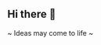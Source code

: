 ## Hi there 👋

~ Ideas may come to life ~  

<!--
**ievaprev/ievaprev** is a ✨ _special_ ✨ repository because its `README.md` (this file) appears on your GitHub profile.

~ Ideas may come to life ~  

- 🔭 I’m currently working on ...
- 🌱 I’m currently learning ...
- 👯 I’m looking to collaborate on ...
- 🤔 I’m looking for help with ...
- 💬 Ask me about ...
- 📫 How to reach me: ...
- 😄 Pronouns: ...
- ⚡ Fun fact: ...
-->
